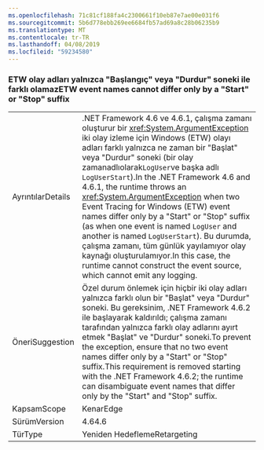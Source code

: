 ```yaml
---
ms.openlocfilehash: 71c81cf188fa4c2300661f10eb87e7ae00e031f6
ms.sourcegitcommit: 5b6d778ebb269ee6684fb57ad69a8c28b06235b9
ms.translationtype: MT
ms.contentlocale: tr-TR
ms.lasthandoff: 04/08/2019
ms.locfileid: "59234580"
---
```

### <a name="etw-event-names-cannot-differ-only-by-a-start-or-stop-suffix"></a><span data-ttu-id="26138-101">ETW olay adları yalnızca "Başlangıç" veya "Durdur" soneki ile farklı olamaz</span><span class="sxs-lookup"><span data-stu-id="26138-101">ETW event names cannot differ only by a "Start" or "Stop" suffix</span></span>

|   |   |
|---|---|
|<span data-ttu-id="26138-102">Ayrıntılar</span><span class="sxs-lookup"><span data-stu-id="26138-102">Details</span></span>|<span data-ttu-id="26138-103">.NET Framework 4.6 ve 4.6.1, çalışma zamanı oluşturur bir <xref:System.ArgumentException> iki olay izleme için Windows (ETW) olayı adları farklı yalnızca ne zaman bir &quot;Başlat&quot; veya &quot;Durdur&quot; soneki (bir olay zamanadlıolarak<code>LogUser</code>ve başka adlı <code>LogUserStart</code>).</span><span class="sxs-lookup"><span data-stu-id="26138-103">In the .NET Framework 4.6 and 4.6.1, the runtime throws an <xref:System.ArgumentException> when two Event Tracing for Windows (ETW) event names differ only by a &quot;Start&quot; or &quot;Stop&quot; suffix (as when one event is named <code>LogUser</code> and another is named <code>LogUserStart</code>).</span></span> <span data-ttu-id="26138-104">Bu durumda, çalışma zamanı, tüm günlük yayılamıyor olay kaynağı oluşturulamıyor.</span><span class="sxs-lookup"><span data-stu-id="26138-104">In this case, the runtime cannot construct the event source, which cannot emit any logging.</span></span>|
|<span data-ttu-id="26138-105">Öneri</span><span class="sxs-lookup"><span data-stu-id="26138-105">Suggestion</span></span>|<span data-ttu-id="26138-106">Özel durum önlemek için hiçbir iki olay adları yalnızca farklı olun bir &quot;Başlat&quot; veya &quot;Durdur&quot; soneki. Bu gereksinim, .NET Framework 4.6.2 ile başlayarak kaldırıldı; çalışma zamanı tarafından yalnızca farklı olay adlarını ayırt etmek &quot;Başlat&quot; ve &quot;Durdur&quot; soneki.</span><span class="sxs-lookup"><span data-stu-id="26138-106">To prevent the exception, ensure that no two event names differ only by a &quot;Start&quot; or &quot;Stop&quot; suffix.This requirement is removed starting with the .NET Framework 4.6.2; the runtime can disambiguate event names that differ only by the &quot;Start&quot; and &quot;Stop&quot; suffix.</span></span>|
|<span data-ttu-id="26138-107">Kapsam</span><span class="sxs-lookup"><span data-stu-id="26138-107">Scope</span></span>|<span data-ttu-id="26138-108">Kenar</span><span class="sxs-lookup"><span data-stu-id="26138-108">Edge</span></span>|
|<span data-ttu-id="26138-109">Sürüm</span><span class="sxs-lookup"><span data-stu-id="26138-109">Version</span></span>|<span data-ttu-id="26138-110">4.6</span><span class="sxs-lookup"><span data-stu-id="26138-110">4.6</span></span>|
|<span data-ttu-id="26138-111">Tür</span><span class="sxs-lookup"><span data-stu-id="26138-111">Type</span></span>|<span data-ttu-id="26138-112">Yeniden Hedefleme</span><span class="sxs-lookup"><span data-stu-id="26138-112">Retargeting</span></span>|
